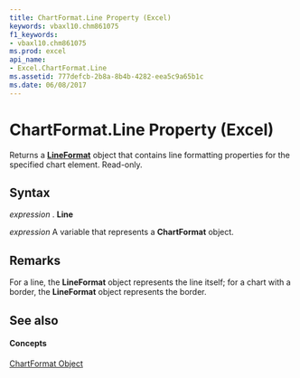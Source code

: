 ```yaml
---
title: ChartFormat.Line Property (Excel)
keywords: vbaxl10.chm861075
f1_keywords:
- vbaxl10.chm861075
ms.prod: excel
api_name:
- Excel.ChartFormat.Line
ms.assetid: 777defcb-2b8a-8b4b-4282-eea5c9a65b1c
ms.date: 06/08/2017
---
```



# ChartFormat.Line Property (Excel)

Returns a **[LineFormat](lineformat-object-excel.md)** object that contains line formatting properties for the specified chart element. Read-only.


## Syntax

 _expression_ . **Line**

 _expression_ A variable that represents a **ChartFormat** object.


## Remarks

For a line, the **LineFormat** object represents the line itself; for a chart with a border, the **LineFormat** object represents the border.


## See also


#### Concepts


[ChartFormat Object](chartformat-object-excel.md)

